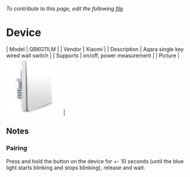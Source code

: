 
*To contribute to this page, edit the following
[file](https://github.com/Koenkk/zigbee2mqtt.io/blob/master/docgen/device_page_notes.js)*

# Device

| Model | QBKG11LM  |
| Vendor  | Xiaomi  |
| Description | Aqara single key wired wall switch |
| Supports | on/off, power measurement |
| Picture | ![../images/devices/QBKG11LM.jpg](../images/devices/QBKG11LM.jpg) |

## Notes


### Pairing
Press and hold the button on the device for +- 10 seconds
(until the blue light starts blinking and stops blinking), release and wait.

